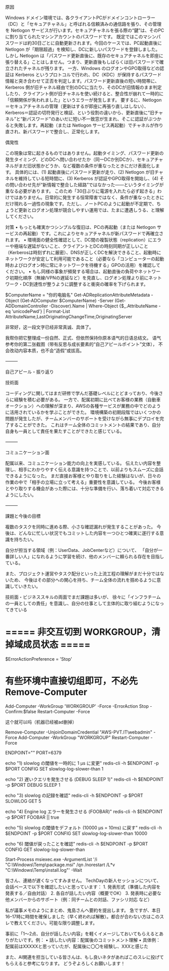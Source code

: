 原因

Windows ドメイン環境では、各クライアントPCがドメインコントローラー（DC）と「セキュアチャネル」と呼ばれる信頼済みの通信路を張り、その管理を Netlogon サービスが行います。セキュアチャネルを張る際の“鍵”は、そのPCに割り当てられたマシンアカウントのパスワードです。
既定ではこのマシンパスワードは約30日ごとに自動更新されます。今回のケースでは、PC起動直後に Netlogon が「期限超過」を検知し、DCに新しいパスワードを登録しました。しかし Netlogon は「パスワード更新直後に、既存のセキュアチャネルを即座に張り替える」ことはしません。つまり、更新直後もしばらくは旧パスワードで確立されたチャネルが残ります。
一方、Windows のログオンやGPO取得などの認証は Kerberos というプロトコルで行われ、DC（KDC）が保持するパスワード情報と突き合わせて正否を判定します。パスワード更新直後の短い時間帯に、Kerberos 側が旧チャネル経由で別のDCに当たり、そのDCが旧情報のまま判定したり、クライアント側が旧チャネルを使い続けると、整合性が崩れて一時的に「信頼関係が失われました」というエラーが発生します。
要するに、Netlogon＝セキュアチャネルの管理（更新はするが即座に再張り直しはしない）、Kerberos＝認証の切符発行と検証、という役割の違いから、更新直後に“旧チャネル”と“新パスワード”のあいだに短い不一致窓が生まれ、そこに認証がぶつかると失敗します。再起動（または Netlogon サービス再起動）でチャネルが作り直され、新パスワードで整合し、正常化します。

偶発性

この現象は常に起きるものではありません。起動タイミング、パスワード更新の発生タイミング、どのDCへ問い合わせたか（同一DCか別DCか）、セキュアチャネルがまだ旧状態かどうか、など複数の条件が重なったときにだけ表面化します。
具体的には、(1) 起動直後にパスワード更新が走り、(2) Netlogon が旧チャネルを維持している短時間に、(3) Kerberos が認証やGPO取得を開始し、(4) その問い合わせ先が“新情報で整合した経路”ではなかった——というタイミングが重なる必要があります。
このため「30日ぶりに電源を入れたら必ず起きる」わけではありません。日常的に発生する恒常障害ではなく、条件が重なったときにだけ現れる一過性の現象です。ただし、ノートPCのように起動が不定期で、ちょうど更新とログオン処理が競合しやすい運用では、たまに遭遇しうる、と理解してください。

対策
	•	もっとも確実かつシンプルな復旧は、PCの再起動（または Netlogon サービスの再起動）です。これによりセキュアチャネルが新パスワードで再確立されます。
	•	環境面の健全性確認として、DC間の複製状態（replication）にエラーや極端な遅延がないこと、クライアントとDCの時刻同期が正しいこと（Kerberosは時刻ずれに厳密）、DNSが正しくDCを解決できること、起動時にネットワークが安定して利用可能であること（必要なら「コンピューターの起動時およびログオン時に常にネットワークを待機する」GPOの活用）を確認してください。
	•	もし同様の事象が頻発する場合は、起動直後の負荷やネットワーク初期化順序（無線/VPNの遅延など）を見直し、ログオン処理より前にネットワーク・DC到達性が整うように調整すると衝突の確率を下げられます。



$ComputerName = "你的电脑名"
Get-ADReplicationAttributeMetadata -Object (Get-ADComputer $ComputerName) -Server (Get-ADDomainController -Discover).Name | 
    Where-Object {$_.AttributeName -eq 'unicodePwd'} | 
    Format-List AttributeName,LastOriginatingChangeTime,OriginatingServer




非常好，这一段文字已经非常真诚、具体了。



我帮你把它整理成一份自然、正式、但依然保持你原本语气的日语总结文。
语气参考你的第二张截图（带有反思与成长要素的“自己アピールポイント”文体），
不会改动内容本质，也不会“造假”或拔高。

⸻

自己アピール・振り返り

技術面

コーディングに関してはまだ研修で学んだ基礎レベルにとどまっており、今後さらに経験を積む必要がある。
一方で、配属初期に比べてお客様の業務（自動車オークション）への理解が深まり、AWSの各種サービスが業務の中でどのように活用されているかを学ぶことができた。
環境構築の初期段階ではいくつかの問題が発生したが、チームメンバーのサポートを受けながら無事にデプロイを完了することができた。
これはチーム全体のコミットメントの結果であり、自分自身も一員として責任を果たすことができたと感じている。

⸻

コミュニケーション面

配属以来、コミュニケーション能力の向上を実感している。
伝えたい内容を整理し、相手にわかりやすく伝える意識を持つことで、以前よりもスムーズに会話できるようになった。
まだ直接お客様とやり取りをした経験はないが、日々の作業の中で「相手の立場に立って考える」重要性を意識している。
今後お客様とやり取りする機会があった際には、十分な準備を行い、落ち着いて対応できるようにしたい。

⸻

課題と今後の目標

複数のタスクを同時に進める際、小さな確認漏れが発生することがあった。
今後は、どんなに忙しい状況でもコミットした内容を一つひとつ確実に遂行する意識を持ちたい。

自分が担当する領域（例：UserData、JobCenterなど）について、
「自分が一番詳しい人」になれるように学習を続け、他のメンバーに頼られる存在を目指している。

また、プロジェクト運営やタスク配分といった上流工程の理解がまだ十分ではないため、
今後はその部分への関心を持ち、チーム全体の流れを掴めるように意識していきたい。

技術面・ビジネススキルの両面でまだ課題は多いが、
徐々に「インフラチームの一員としての責任」を意識し、自分の仕事として主体的に取り組むようになってきている


# ===== 非交互切到 WORKGROUP，清掉域成员状态 =====
$ErrorActionPreference = 'Stop'
# 有些环境中直接切组即可，不必先 Remove-Computer
Add-Computer -WorkGroup 'WORKGROUP' -Force -ErrorAction Stop -Confirm:$false
Restart-Computer -Force


这个就可以吗（机器已经被ad删掉）



Remove-Computer -UnjoinDomainCredential "AWS-PVT.IT\webadmin" -Force
Add-Computer -WorkGroup "WORKGROUP"
Restart-Computer -Force


ENDPOINT="<your-elasticache-endpoint>"
PORT=6379

echo "1) slowlog の閾値を一時的に 1 µs に変更"
redis-cli -h $ENDPOINT -p $PORT CONFIG SET slowlog-log-slower-than 1

echo "2) 遅いクエリを発生させる (DEBUG SLEEP 1)"
redis-cli -h $ENDPOINT -p $PORT DEBUG SLEEP 1

echo "3) slowlog の記録を確認"
redis-cli -h $ENDPOINT -p $PORT SLOWLOG GET 5

echo "4) Engine log エラーを発生させる (FOOBAR)"
redis-cli -h $ENDPOINT -p $PORT FOOBAR || true

echo "5) slowlog の閾値をデフォルト (10000 µs = 10ms) に戻す"
redis-cli -h $ENDPOINT -p $PORT CONFIG SET slowlog-log-slower-than 10000

echo "6) 閾値が戻ったことを確認"
redis-cli -h $ENDPOINT -p $PORT CONFIG GET slowlog-log-slower-than


Start-Process msiexec.exe -ArgumentList '/i "C:\Windows\Temp\package.msi" /qn /norestart /L*v "C:\Windows\Temp\install.log"' -Wait



皆さん、連絡が遅くなってすみません。
TechDayの新人セッションについて、会話ベースで以下を確認したいと思っています：
	1.	発表形式（準備した内容を発表する／自由対話）
	2.	各自が話したい内容（概要でOK）
	3.	発表時に必要な他メンバーからのサポート（例：同チームとの対話、ファシリ対応 など）

私が議事メモのようにまとめ、鬼島さんへ要約を提出します。
急ですが、本日16–17時に時間を確保しました（早く終われば解散）。都合が合わない方はこのスレで教えてください。可能な限り調整します。

事前に「1～2点、自分が話したい内容」を軽くイメージしておいてもらえるとありがたいです。例：
	•	話したい内容：配属後のコミットメント理解
	•	具体例：配属前はXXXXXと思っていたが、配属後に〇〇を経験し、XXXと感じた

また、AI関連を担当している皆さんは、もし良いネタがあればこのスレに投げてもらえると参考になります。
どうぞよろしくお願いします！

